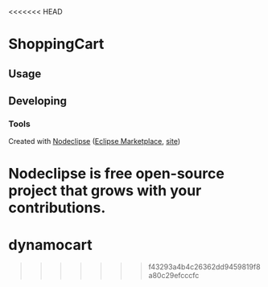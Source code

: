 <<<<<<< HEAD


# ShoppingCart



## Usage



## Developing



### Tools

Created with [Nodeclipse](https://github.com/Nodeclipse/nodeclipse-1)
 ([Eclipse Marketplace](http://marketplace.eclipse.org/content/nodeclipse), [site](http://www.nodeclipse.org))   

Nodeclipse is free open-source project that grows with your contributions.
=======
dynamocart
==========
>>>>>>> f43293a4b4c26362dd9459819f8a80c29efcccfc
